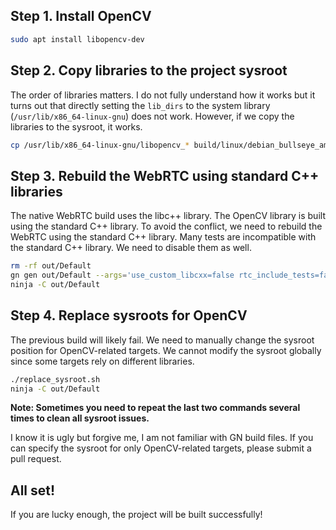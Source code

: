 ## Step 1. Install OpenCV

```bash
sudo apt install libopencv-dev
```

## Step 2. Copy libraries to the project sysroot
The order of libraries matters. I do not fully understand how it works but it turns out that directly setting the `lib_dirs` to the system library (`/usr/lib/x86_64-linux-gnu`) does not work. However, if we copy the libraries to the sysroot, it works. 
```bash
cp /usr/lib/x86_64-linux-gnu/libopencv_* build/linux/debian_bullseye_amd64-sysroot/usr/lib/x86_64-linux-gnu/
```

## Step 3. Rebuild the WebRTC using standard C++ libraries
The native WebRTC build uses the libc++ library. The OpenCV library is built using the standard C++ library. To avoid the conflict, we need to rebuild the WebRTC using the standard C++ library.
Many tests are incompatible with the standard C++ library. We need to disable them as well.
```bash
rm -rf out/Default
gn gen out/Default --args='use_custom_libcxx=false rtc_include_tests=false'
ninja -C out/Default
```

## Step 4. Replace sysroots for OpenCV
The previous build will likely fail.
We need to manually change the sysroot position for OpenCV-related targets.
We cannot modify the sysroot globally since some targets rely on different libraries.
```bash
./replace_sysroot.sh
ninja -C out/Default
```
**Note: Sometimes you need to repeat the last two commands several times to clean all sysroot issues.**

I know it is ugly but forgive me, I am not familiar with GN build files.
If you can specify the sysroot for only OpenCV-related targets, please submit a pull request.

## All set!
If you are lucky enough, the project will be built successfully!
